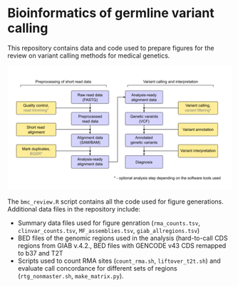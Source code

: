 # Bioinformatics of germline variant calling

This repository contains data and code used to prepare figures for the review on variant calling methods for medical genetics. 

![The workflow of variant calling in medical genetics](./Figure_1_v3.png)

The `bmc_review.R` script contains all the code used for figure generations. Additional data files in the repository include:

* Summary data files used for figure genration (`rma_counts.tsv`, `clinvar_counts.tsv`, `MF_assemblies.tsv`, `giab_allregions.tsv`)
* BED files of the genomic regions used in the analysis (hard-to-call CDS regions from GIAB v.4.2., BED files with GENCODE v43 CDS remapped to b37 and T2T
* Scripts used to count RMA sites (`count_rma.sh`, `liftover_t2t.sh`) and evaluate call concordance for different sets of regions (`rtg_nonmaster.sh`, `make_matrix.py`).
